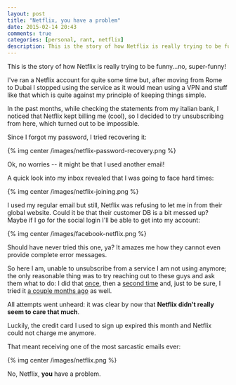 ```yaml
---
layout: post
title: "Netflix, you have a problem"
date: 2015-02-14 20:43
comments: true
categories: [personal, rant, netflix]
description: This is the story of how Netflix is really trying to be funny...no, super-funny!
---
```


This is the story of how Netflix is really
trying to be funny...no, super-funny!

<!-- more -->

I've ran a Netflix account for quite some
time but, after moving from Rome to Dubai
I stopped using the service as it would mean
using a VPN and stuff like that which is quite
against my principle of keeping things simple.

In the past months, while checking the statements
from my italian bank, I noticed that Netflix
kept billing me (cool), so I decided to try unsubscribing
from here, which turned out to be impossible.

Since I forgot my password, I tried recovering it:

{% img center /images/netflix-password-recovery.png %}

Ok, no worries -- it might be that I used another email!

A quick look into my inbox revealed that I was
going to face hard times:

{% img center /images/netflix-joining.png %}

I used my regular email but still, Netflix
was refusing to let me in from their global
website. Could it be that their customer DB is
a bit messed up? Maybe if I go for the social
login I'll be able to get into my account:

{% img center /images/facebook-netflix.png %}

Should have never tried this one, ya? It amazes me
how they cannot even provide complete error
messages.

So here I am, unable to unsubscribe from a service
I am not using anymore; the only reasonable thing
was to try reaching out to these guys and ask them
what to do: I did that [once](https://twitter.com/_odino_/status/468734390537687040),
then a [second time](https://twitter.com/_odino_/status/465149059691339776) and,
just to be sure, I tried it [a couple months ago](https://twitter.com/_odino_/status/528982644688564225) as well.

All attempts went unheard: it was clear by now that
**Netflix didn't really seem to care that much**.

Luckily, the credit card I used to sign up expired
this month and Netflix could not charge me anymore.

That meant receiving one of the most sarcastic emails
ever:

{% img center /images/netflix.png %}

No, Netflix, **you** have a problem.
